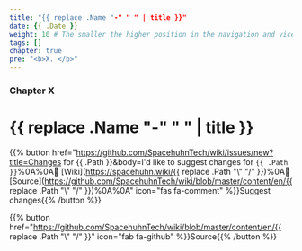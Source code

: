 ```yaml
---
title: "{{ replace .Name "-" " " | title }}"
date: {{ .Date }}
weight: 10 # The smaller the higher position in the navigation and vice versa
tags: []
chapter: true
pre: "<b>X. </b>"
---
```


### Chapter X

# {{ replace .Name "-" " " | title }}



<!-- Content goes here -->




{{% button href="https://github.com/SpacehuhnTech/wiki/issues/new?title=Changes for {{ .Path }}&body=I'd like to suggest changes for `{{ .Path }}`%0A%0A:link: [Wiki](https://spacehuhn.wiki/{{ replace .Path "\\" "/" }})%0A:link: [Source](https://github.com/SpacehuhnTech/wiki/blob/master/content/en/{{ replace .Path "\\" "/" }})%0A%0A<!-- Describe your desired changes -->" icon="fas fa-comment" %}}Suggest changes{{% /button %}}

{{% button href="https://github.com/SpacehuhnTech/wiki/blob/master/content/en/{{ replace .Path "\\" "/" }}" icon="fab fa-github" %}}Source{{% /button %}}